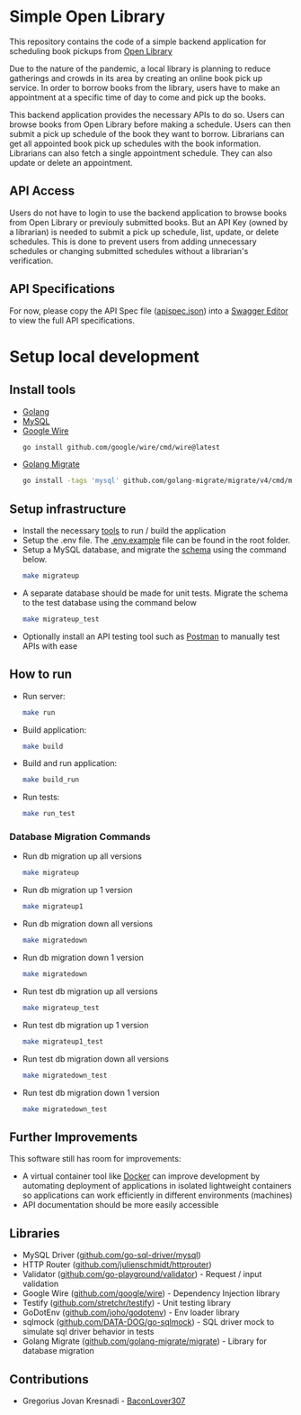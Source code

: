 # Simple Open Library

This repository contains the code of a simple backend application for scheduling book pickups from [Open Library](https://openlibrary.org)

Due to the nature of the pandemic, a local library is planning to reduce gatherings and crowds in its area by creating an online book pick up service. In order to borrow books from the library, users have to make an appointment at a specific time of day to come and pick up the books.

This backend application provides the necessary APIs to do so. Users can browse books from Open Library before making a schedule. Users can then submit a pick up schedule of the book they want to borrow. Librarians can get all appointed book pick up schedules with the book information. Librarians can also fetch a single appointment schedule. They can also update or delete an appointment.

## API Access

Users do not have to login to use the backend application to browse books from Open Library or previouly submitted books. But an API Key (owned by a librarian) is needed to submit a pick up schedule, list, update, or delete schedules. This is done to prevent users from adding unnecessary schedules or changing submitted schedules without a librarian's verification.

## API Specifications

For now, please copy the API Spec file ([apispec.json](apispec.json)) into a [Swagger Editor](https://editor.swagger.io/) to view the full API specifications.

# Setup local development

## Install tools

-   [Golang](https://go.dev/)
-   [MySQL](https://www.mysql.com/downloads/)
-   [Google Wire](https://github.com/google/wire)
    ```bash
    go install github.com/google/wire/cmd/wire@latest
    ```
-   [Golang Migrate](https://github.com/golang-migrate/migrate)
    ```bash
    go install -tags 'mysql' github.com/golang-migrate/migrate/v4/cmd/migrate@latest
    ```

## Setup infrastructure

-   Install the necessary [tools](##install-tools) to run / build the application
-   Setup the .env file. The [.env.example](.env.example) file can be found in the root folder.
-   Setup a MySQL database, and migrate the [schema](db/migrations/20221218140111_init_library_schema.up.sql) using the command below.
    ```bash
    make migrateup
    ```
-   A separate database should be made for unit tests. Migrate the schema to the test database using the command below
    ```bash
    make migrateup_test
    ```
-   Optionally install an API testing tool such as [Postman](https://www.postman.com/downloads) to manually test APIs with ease

## How to run

-   Run server:

    ```bash
    make run
    ```

-   Build application:

    ```bash
    make build
    ```

-   Build and run application:

    ```bash
    make build_run
    ```

-   Run tests:

    ```bash
    make run_test
    ```

### Database Migration Commands

-   Run db migration up all versions
    ```bash
    make migrateup
    ```
-   Run db migration up 1 version
    ```bash
    make migrateup1
    ```
-   Run db migration down all versions
    ```bash
    make migratedown
    ```
-   Run db migration down 1 version
    ```bash
    make migratedown
    ```
-   Run test db migration up all versions
    ```bash
    make migrateup_test
    ```
-   Run test db migration up 1 version
    ```bash
    make migrateup1_test
    ```
-   Run test db migration down all versions
    ```bash
    make migratedown_test
    ```
-   Run test db migration down 1 version
    ```bash
    make migratedown_test
    ```

## Further Improvements

This software still has room for improvements:

-   A virtual container tool like [Docker](https://www.docker.com/) can improve development by automating deployment of applications in isolated lightweight containers so applications can work efficiently in different environments (machines)
-   API documentation should be more easily accessible

## Libraries

-   MySQL Driver ([github.com/go-sql-driver/mysql](https://github.com/go-sql-driver/mysql))
-   HTTP Router ([github.com/julienschmidt/httprouter](https://github.com/julienschmidt/httprouter))
-   Validator ([github.com/go-playground/validator](https://github.com/go-playground/validator)) - Request / input validation
-   Google Wire ([github.com/google/wire](https://github.com/google/wire)) - Dependency Injection library
-   Testify ([github.com/stretchr/testify](https://github.com/stretchr/testify)) - Unit testing library
-   GoDotEnv ([github.com/joho/godotenv](https://github.com/joho/godotenv)) - Env loader library
-   sqlmock ([github.com/DATA-DOG/go-sqlmock](https://github.com/DATA-DOG/go-sqlmock)) - SQL driver mock to simulate sql driver behavior in tests
-   Golang Migrate ([github.com/golang-migrate/migrate](https://github.com/golang-migrate/migrate)) - Library for database migration

## Contributions

-   Gregorius Jovan Kresnadi - [BaconLover307](https://github.com/BaconLover307)

